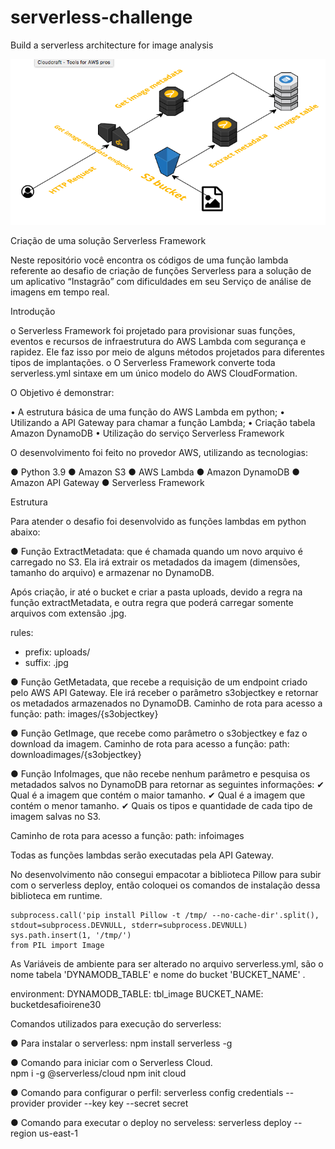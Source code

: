 # serverless-challenge
Build a serverless architecture for image analysis 

![Screenshot](Architecture.png)

Criação de uma solução Serverless Framework

Neste repositório você encontra os códigos de uma função lambda referente ao desafio de criação de funções Serverless para a solução de um aplicativo “Instagrão” com dificuldades em seu Serviço de análise de imagens em tempo real.

Introdução

o	Serverless Framework foi projetado para provisionar suas funções, eventos e recursos de infraestrutura do AWS Lambda com segurança e rapidez. Ele faz isso por meio de alguns métodos projetados para diferentes tipos de implantações.
o	O Serverless Framework converte toda serverless.yml sintaxe em um único modelo do AWS CloudFormation.

O Objetivo é demonstrar:

•	A estrutura básica de uma função do AWS Lambda em python;
•	Utilizando a API Gateway para chamar a função Lambda;
•	Criação tabela Amazon DynamoDB
•	Utilização do serviço Serverless Framework

O desenvolvimento foi feito no provedor AWS, utilizando as tecnologias:

●	Python 3.9
●	Amazon S3
●	AWS Lambda
●	Amazon DynamoDB
●	Amazon API Gateway
●	Serverless Framework

Estrutura

Para atender o desafio foi desenvolvido as funções lambdas em python abaixo:

●	Função ExtractMetadata: que é chamada quando um novo arquivo é carregado no S3. Ela irá extrair os metadados da imagem (dimensões, tamanho do arquivo) e armazenar no DynamoDB.

Após criação, ir até o bucket e criar a pasta uploads, devido a regra na função extractMetadata, e outra regra que poderá carregar somente arquivos com extensão .jpg.

rules:
  - prefix: uploads/
  - suffix: .jpg


●	Função GetMetadata, que recebe a requisição de um endpoint criado pelo AWS API Gateway. Ele irá receber o parâmetro s3objectkey e retornar os metadados armazenados no DynamoDB.
Caminho de rota para acesso a função:
path: images/{s3objectkey}

●	Função GetImage, que recebe como parâmetro o s3objectkey e faz o download da imagem.
Caminho de rota para acesso a função:
path: downloadimages/{s3objectkey}


●	Função InfoImages, que não recebe nenhum parâmetro e pesquisa os metadados salvos no DynamoDB para retornar as seguintes informações:
✔	Qual é a imagem que contém o maior tamanho.
✔	Qual é a imagem que contém o menor tamanho.
✔	Quais os tipos e quantidade de cada tipo de imagem salvas no S3.

Caminho de rota para acesso a função:
path: infoimages



Todas as funções lambdas serão executadas pela API Gateway.

No desenvolvimento não consegui empacotar a biblioteca Pillow para subir com o serverless deploy, então coloquei os comandos de instalação dessa biblioteca em runtime.

    subprocess.call('pip install Pillow -t /tmp/ --no-cache-dir'.split(), stdout=subprocess.DEVNULL, stderr=subprocess.DEVNULL)
    sys.path.insert(1, '/tmp/')
    from PIL import Image


As Variáveis de ambiente para ser alterado no arquivo serverless.yml, são o nome tabela 'DYNAMODB_TABLE' e nome do bucket 'BUCKET_NAME' .

environment:
  DYNAMODB_TABLE: tbl_image
  BUCKET_NAME: bucketdesafioirene30


Comandos utilizados para execução do serverless:

●	Para instalar o serverless:
	npm install serverless -g


●	Comando para iniciar com o Serverless Cloud.	
npm i -g @serverless/cloud
npm init cloud

●	Comando para configurar o perfil:
serverless config credentials --provider provider --key key --secret secret

●	Comando para executar o deploy no  serveless:
	serverless deploy --region us-east-1
